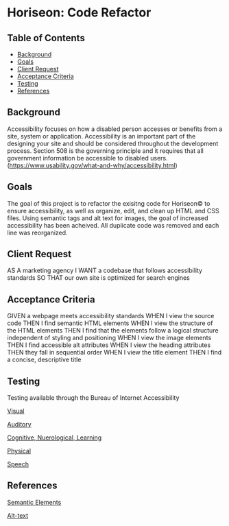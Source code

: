 # Horiseon: Code Refactor
## Table of Contents
  * [Background](#background)
  * [Goals](#goals)
  * [Client Request](#client-request)
  * [Acceptance Criteria](#acceptance-criteria)
  * [Testing](#testing)
  * [References](#references)

## Background
Accessibility focuses on how a disabled person accesses or benefits from a site, system or application. Accessibility is an important part of the designing your site and should be considered throughout the development process. Section 508 is the governing principle and it requires that all government information be accessible to disabled users. (https://www.usability.gov/what-and-why/accessibility.html)

## Goals
The goal of this project is to refactor the exisitng code for Horiseon:copyright: to ensure accessibility, as well as organize, edit, and clean up HTML and CSS files. Using semantic tags and alt text for images, the goal of increased accessibility has been acheived. All duplicate code was removed and each line was reorganized.


## Client Request

AS A marketing agency
I WANT a codebase that follows accessibility standards
SO THAT our own site is optimized for search engines

## Acceptance Criteria

GIVEN a webpage meets accessibility standards
WHEN I view the source code
THEN I find semantic HTML elements
WHEN I view the structure of the HTML elements
THEN I find that the elements follow a logical structure independent of styling and positioning
WHEN I view the image elements
THEN I find accessible alt attributes
WHEN I view the heading attributes
THEN they fall in sequential order
WHEN I view the title element
THEN I find a concise, descriptive title

## Testing
Testing available through the Bureau of Internet Accessibility

[Visual](https://www.boia.org/blog/how-do-we-perform-accessibility-testing-for-the-impact-of-visual-disabilities)

[Auditory](https://www.boia.org/blog/how-do-we-perform-accessibility-testing-for-the-impact-of-auditory-disabilities)

[Cognitive, Nuerological, Learning](https://www.boia.org/blog/how-do-we-perform-accessibility-testing-for-the-impact-of-cognitive-learning-and-neurological-disabilities)

[Physical](https://www.boia.org/blog/how-do-we-perform-accessibility-testing-for-the-impact-of-physical-disabilities)

[Speech](https://www.boia.org/blog/how-do-we-perform-accessibility-testing-for-the-impact-of-speech-disabilities)

## References

[Semantic Elements](https://www.w3schools.com/html/html5_semantic_elements.asp)

[Alt-text](https://moz.com/learn/seo/alt-text)
